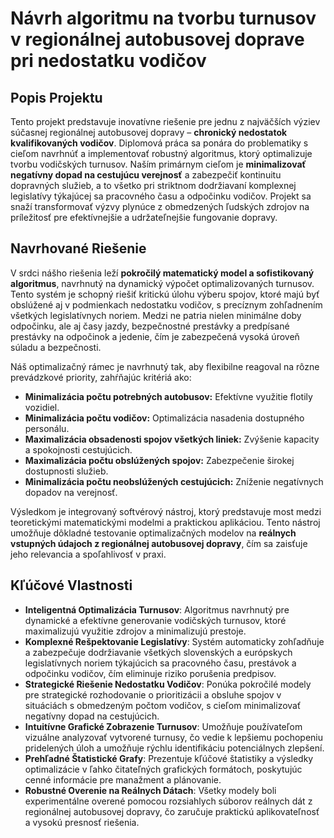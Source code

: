 # Návrh algoritmu na tvorbu turnusov v regionálnej autobusovej doprave pri nedostatku vodičov

## Popis Projektu

Tento projekt predstavuje inovatívne riešenie pre jednu z najväčších výziev súčasnej regionálnej autobusovej dopravy – **chronický nedostatok kvalifikovaných vodičov**. Diplomová práca sa ponára do problematiky s cieľom navrhnúť a implementovať robustný algoritmus, ktorý optimalizuje tvorbu vodičských turnusov. Naším primárnym cieľom je **minimalizovať negatívny dopad na cestujúcu verejnosť** a zabezpečiť kontinuitu dopravných služieb, a to všetko pri striktnom dodržiavaní komplexnej legislatívy týkajúcej sa pracovného času a odpočinku vodičov. Projekt sa snaží transformovať výzvy plynúce z obmedzených ľudských zdrojov na príležitosť pre efektívnejšie a udržateľnejšie fungovanie dopravy.

## Navrhované Riešenie

V srdci nášho riešenia leží **pokročilý matematický model a sofistikovaný algoritmus**, navrhnutý na dynamický výpočet optimalizovaných turnusov. Tento systém je schopný riešiť kritickú úlohu výberu spojov, ktoré majú byť obslúžené aj v podmienkach nedostatku vodičov, s precíznym zohľadnením všetkých legislatívnych noriem. Medzi ne patria nielen minimálne doby odpočinku, ale aj časy jazdy, bezpečnostné prestávky a predpísané prestávky na odpočinok a jedenie, čím je zabezpečená vysoká úroveň súladu a bezpečnosti.

Náš optimalizačný rámec je navrhnutý tak, aby flexibilne reagoval na rôzne prevádzkové priority, zahŕňajúc kritériá ako:
* **Minimalizácia počtu potrebných autobusov:** Efektívne využitie flotily vozidiel.
* **Minimalizácia počtu vodičov:** Optimalizácia nasadenia dostupného personálu.
* **Maximalizácia obsadenosti spojov všetkých liniek:** Zvýšenie kapacity a spokojnosti cestujúcich.
* **Maximalizácia počtu obslúžených spojov:** Zabezpečenie širokej dostupnosti služieb.
* **Minimalizácia počtu neobslúžených cestujúcich:** Zníženie negatívnych dopadov na verejnosť.

Výsledkom je integrovaný softvérový nástroj, ktorý predstavuje most medzi teoretickými matematickými modelmi a praktickou aplikáciou. Tento nástroj umožňuje dôkladné testovanie optimalizačných modelov na **reálnych vstupných údajoch z regionálnej autobusovej dopravy**, čím sa zaisťuje jeho relevancia a spoľahlivosť v praxi.

## Kľúčové Vlastnosti

* **Inteligentná Optimalizácia Turnusov**: Algoritmus navrhnutý pre dynamické a efektívne generovanie vodičských turnusov, ktoré maximalizujú využitie zdrojov a minimalizujú prestoje.
* **Komplexné Rešpektovanie Legislatívy**: Systém automaticky zohľadňuje a zabezpečuje dodržiavanie všetkých slovenských a európskych legislatívnych noriem týkajúcich sa pracovného času, prestávok a odpočinku vodičov, čím eliminuje riziko porušenia predpisov.
* **Strategické Riešenie Nedostatku Vodičov**: Ponúka pokročilé modely pre strategické rozhodovanie o prioritizácii a obsluhe spojov v situáciách s obmedzeným počtom vodičov, s cieľom minimalizovať negatívny dopad na cestujúcich.
* **Intuitívne Grafické Zobrazenie Turnusov**: Umožňuje používateľom vizuálne analyzovať vytvorené turnusy, čo vedie k lepšiemu pochopeniu pridelených úloh a umožňuje rýchlu identifikáciu potenciálnych zlepšení.
* **Prehľadné Štatistické Grafy**: Prezentuje kľúčové štatistiky a výsledky optimalizácie v ľahko čitateľných grafických formátoch, poskytujúc cenné informácie pre manažment a plánovanie.
* **Robustné Overenie na Reálnych Dátach**: Všetky modely boli experimentálne overené pomocou rozsiahlych súborov reálnych dát z regionálnej autobusovej dopravy, čo zaručuje praktickú aplikovateľnosť a vysokú presnosť riešenia.
